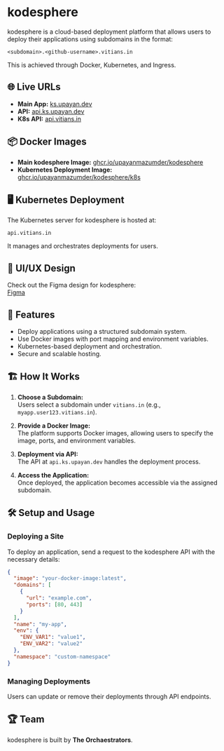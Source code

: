 # kodesphere  

kodesphere is a cloud-based deployment platform that allows users to deploy their applications using subdomains in the format:  

```
<subdomain>.<github-username>.vitians.in  
```

This is achieved through Docker, Kubernetes, and Ingress. 

## 🌐 Live URLs  

- **Main App:** [ks.upayan.dev](https://ks.upayan.dev)  
- **API:** [api.ks.upayan.dev](https://api.ks.upayan.dev)
- **K8s API:** [api.vitians.in](https://api.vitians.in )

## 📦 Docker Images  

- **Main kodesphere Image:** [ghcr.io/upayanmazumder/kodesphere](https://github.com/users/upayanmazumder/packages/container/package/kodesphere)  
- **Kubernetes Deployment Image:** [ghcr.io/upayanmazumder/kodesphere/k8s](https://github.com/users/upayanmazumder/packages/container/package/kodesphere%2Fk8s)  

## 🖥️ Kubernetes Deployment  

The Kubernetes server for kodesphere is hosted at:  

```
api.vitians.in  
```

It manages and orchestrates deployments for users.  

## 🎨 UI/UX Design  

Check out the Figma design for kodesphere:  
[Figma](https://www.figma.com/design/ID1d8pcH6fPSQIUY3grh2Z/kodesphere?node-id=0-1&t=ZNYoePDGk3zLGvhr-1)

## 🚀 Features  

- Deploy applications using a structured subdomain system.  
- Use Docker images with port mapping and environment variables.  
- Kubernetes-based deployment and orchestration.  
- Secure and scalable hosting.  

## 🏗️ How It Works  

1. **Choose a Subdomain:**  
   Users select a subdomain under `vitians.in` (e.g., `myapp.user123.vitians.in`).  

2. **Provide a Docker Image:**  
   The platform supports Docker images, allowing users to specify the image, ports, and environment variables.  

3. **Deployment via API:**  
   The API at `api.ks.upayan.dev` handles the deployment process.  

4. **Access the Application:**  
   Once deployed, the application becomes accessible via the assigned subdomain.  

## 🛠️ Setup and Usage  

### Deploying a Site  

To deploy an application, send a request to the kodesphere API with the necessary details:  

```json  
{
  "image": "your-docker-image:latest",
  "domains": [
    {
      "url": "example.com",
      "ports": [80, 443]
    }
  ],
  "name": "my-app",
  "env": {
    "ENV_VAR1": "value1",
    "ENV_VAR2": "value2"
  },
  "namespace": "custom-namespace"
}

```  

### Managing Deployments  

Users can update or remove their deployments through API endpoints.  

## 🏆 Team  

kodesphere is built by **The Orchaestrators**.  